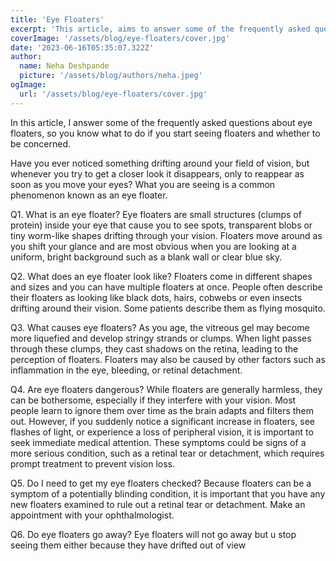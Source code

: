 ```yaml
---
title: 'Eye Floaters'
excerpt: 'This article, aims to answer some of the frequently asked questions about eye floaters, so you know what to do if you start seeing floaters and whether to be concerned.'
coverImage: '/assets/blog/eye-floaters/cover.jpg'
date: '2023-06-16T05:35:07.322Z'
author:
  name: Neha Deshpande
  picture: '/assets/blog/authors/neha.jpeg'
ogImage:
  url: '/assets/blog/eye-floaters/cover.jpg'
---
```


In this article, I answer some of the frequently asked questions about eye floaters, so you know what to do if you start seeing floaters and whether to be concerned.

Have you ever noticed something drifting around your field of vision, but whenever you try to get a closer look it disappears, only to reappear as soon as you move your eyes? What you are seeing is a common phenomenon known as an eye floater.

Q1. What is an eye floater?
Eye floaters are small structures (clumps of protein) inside your eye that cause you to see spots, transparent blobs or tiny worm-like shapes drifting through your vision.
Floaters move around as you shift your glance and are most obvious when you are looking at a uniform, bright background such as a blank wall or clear blue sky.

Q2. What does an eye floater look like?
Floaters come in different shapes and sizes and you can have multiple floaters at once. People often describe their floaters as looking like black dots, hairs, cobwebs or even insects drifting around their vision. Some patients describe them as flying mosquito.

Q3. What causes eye floaters?
As you age, the vitreous gel may become more liquefied and develop stringy strands or clumps. When light passes through these clumps, they cast shadows on the retina, leading to the perception of floaters. Floaters may also be caused by other factors such as inflammation in the eye, bleeding, or retinal detachment.

Q4. Are eye floaters dangerous?
While floaters are generally harmless, they can be bothersome, especially if they interfere with your vision. Most people learn to ignore them over time as the brain adapts and filters them out. However, if you suddenly notice a significant increase in floaters, see flashes of light, or experience a loss of peripheral vision, it is important to seek immediate medical attention. These symptoms could be signs of a more serious condition, such as a retinal tear or detachment, which requires prompt treatment to prevent vision loss.

Q5. Do I need to get my eye floaters checked?
Because floaters can be a symptom of a potentially blinding condition, it is important that you have any new floaters examined to rule out a retinal tear or detachment. Make an appointment with your ophthalmologist.

Q6. Do eye floaters go away?
Eye floaters will not go away but u stop seeing them either because they have drifted out of view